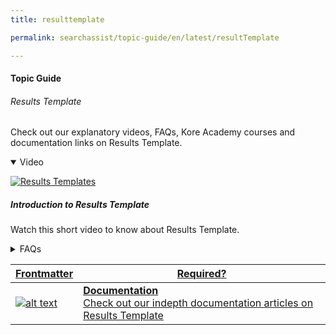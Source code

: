```yaml
---
title: resulttemplate

permalink: searchassist/topic-guide/en/latest/resultTemplate

---
```

#### Topic Guide
###### Results Template

  Check out our explanatory videos, FAQs, Kore Academy courses and documentation links on Results Template.

<details class="introduction-video" open>
  <summary>Video
  </summary>
  
   [![Results Templates](images/VideoCoverImage.png)](https://player.vimeo.com/video/751566521?h=c3a35ab0c6&badge=0&autopause=0&player_id=0&app_id=58479/embed)

  ##### Introduction to Results Template
  Watch this short video to know about Results Template.

</details>

<details>
  <summary>FAQs
  </summary>

  <a class="doc-link" target="_blank" href="https://docs.kore.ai/searchassist/concepts/designing-search-experience/designing-search-experience/#Designing_Results_Templates">
 
  What are Result templates ?


</a>

 <a class="doc-link" target="_blank" href="https://docs.kore.ai/searchassist/concepts/designing-search-experience/designing-search-experience/#Designing_Results_Templates">
 
  How to design templates for the search results?

</a>
 
 

</details>


<a class="doc-link" target="_blank" href="https://docs.kore.ai/searchassist/concepts/designing-search-experience/designing-search-experience/#Designing_Results_Templates">
 

| Frontmatter | Required? |
|-------------|-------------|
| ![alt text](images/docIcon.svg "Title") | **Documentation**  <br /> Check out our indepth documentation articles on Results Template | 


</a>
